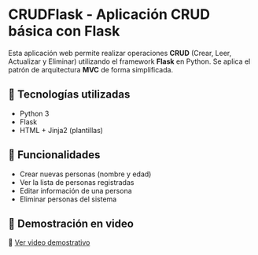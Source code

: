 # CRUDFlask - Aplicación CRUD básica con Flask

Esta aplicación web permite realizar operaciones **CRUD** (Crear, Leer, Actualizar y Eliminar) utilizando el framework **Flask** en Python. Se aplica el patrón de arquitectura **MVC** de forma simplificada.

## 🧩 Tecnologías utilizadas

- Python 3
- Flask
- HTML + Jinja2 (plantillas)

## 🚀 Funcionalidades

- Crear nuevas personas (nombre y edad)
- Ver la lista de personas registradas
- Editar información de una persona
- Eliminar personas del sistema

## 🎥 Demostración en video
🔗 [Ver video demostrativo](https://youtu.be/I0pFGwC_TiM)
